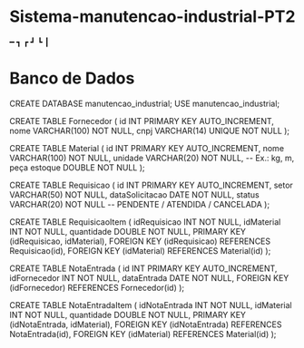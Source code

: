 # Sistema-manutencao-industrial-PT2
━    ┓   ┏    ┛   ┗    ┃

# Banco de Dados

CREATE DATABASE manutencao_industrial;
USE manutencao_industrial;



CREATE TABLE Fornecedor (
id INT PRIMARY KEY AUTO_INCREMENT,
nome VARCHAR(100) NOT NULL,
cnpj VARCHAR(14) UNIQUE NOT NULL
);



CREATE TABLE Material (
id INT PRIMARY KEY AUTO_INCREMENT,
nome VARCHAR(100) NOT NULL,
unidade VARCHAR(20) NOT NULL, -- Ex.: kg, m, peça
estoque DOUBLE NOT NULL
);



CREATE TABLE Requisicao (
id INT PRIMARY KEY AUTO_INCREMENT,
setor VARCHAR(50) NOT NULL,
dataSolicitacao DATE NOT NULL,
status VARCHAR(20) NOT NULL -- PENDENTE / ATENDIDA / CANCELADA
);



CREATE TABLE RequisicaoItem (
idRequisicao INT NOT NULL,
idMaterial INT NOT NULL,
quantidade DOUBLE NOT NULL,
PRIMARY KEY (idRequisicao, idMaterial),
FOREIGN KEY (idRequisicao) REFERENCES Requisicao(id),
FOREIGN KEY (idMaterial) REFERENCES Material(id)
);



CREATE TABLE NotaEntrada (
id INT PRIMARY KEY AUTO_INCREMENT,
idFornecedor INT NOT NULL,
dataEntrada DATE NOT NULL,
FOREIGN KEY (idFornecedor) REFERENCES Fornecedor(id)
);



CREATE TABLE NotaEntradaItem (
idNotaEntrada INT NOT NULL,
idMaterial INT NOT NULL,
quantidade DOUBLE NOT NULL,
PRIMARY KEY (idNotaEntrada, idMaterial),
FOREIGN KEY (idNotaEntrada) REFERENCES NotaEntrada(id),
FOREIGN KEY (idMaterial) REFERENCES Material(id)
);
